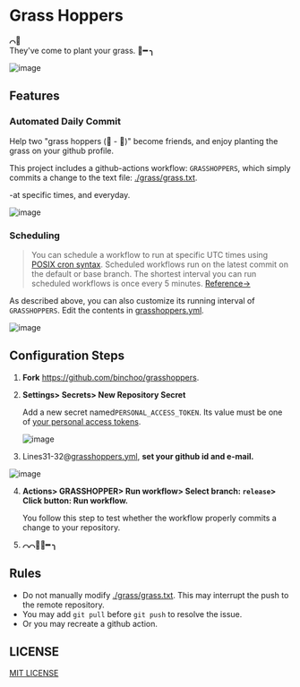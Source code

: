 # Grass Hoppers
**⌒🐸**    
 They've come to plant your grass.  **🦗━ ╮**   
 
 ![image](https://user-images.githubusercontent.com/15683098/118367340-f94d7380-b5db-11eb-94a5-202c82ae64c9.png)

## Features

### Automated Daily Commit

Help two "grass hoppers (🐸 - 🦗)" become friends, and enjoy planting the grass on your github profile. 

This project includes a github-actions workflow: `GRASSHOPPERS`, which simply commits a change to the text file: [./grass/grass.txt](./grass/grass.txt).

-at specific times, and everyday.

![image](https://user-images.githubusercontent.com/15683098/118365941-a8d51680-b5d9-11eb-923c-7a2cec58632d.png)

### Scheduling 

>  You can schedule a workflow to run at specific UTC times using [POSIX cron syntax](https://pubs.opengroup.org/onlinepubs/9699919799/utilities/crontab.html#tag_20_25_07). Scheduled workflows run on the latest commit on the default or base branch. The shortest interval you can run scheduled workflows is once every 5 minutes. [Reference→](https://docs.github.com/en/actions/reference/events-that-trigger-workflows#scheduled-events)

As described above, you can also customize its running interval of `GRASSHOPPERS`. Edit the contents in [grasshoppers.yml](./.github/workflows/grasshoppers.yml).

![image](https://user-images.githubusercontent.com/15683098/118365986-d6ba5b00-b5d9-11eb-852a-027fa6ca4726.png)

## Configuration Steps

1. **Fork** https://github.com/binchoo/grasshoppers.

2. **Settings> Secrets> New Repository Secret**

   Add a new secret named`PERSONAL_ACCESS_TOKEN`. Its value must be one of [your personal access tokens](https://github.com/settings/tokens).

   ![image](https://user-images.githubusercontent.com/15683098/118364887-4e39bb80-b5d5-11eb-9b41-c64be1b21c6a.png)
   
3. Lines31-32@[grasshoppers.yml](./.github/workflows/grasshoppers.yml), **set your github id and e-mail.**
  
  ![image](https://user-images.githubusercontent.com/15683098/118369837-f3f22800-b5df-11eb-8ed1-a33665f4a533.png)
   
4. **Actions> GRASSHOPPER>  Run workflow> Select branch: `release`> Click button: Run workflow.**

   You follow this step to test whether the workflow properly commits a change to your repository.
  
5. **⌒⌒🐸🦗━ ╮**

## Rules
- Do not manually modify [./grass/grass.txt](./grass/grass.txt). This may interrupt the push to the remote repository.
- You may add `git pull` before `git push` to resolve the issue.
- Or you may recreate a github action.

## LICENSE
[MIT LICENSE](./LICENSE)
